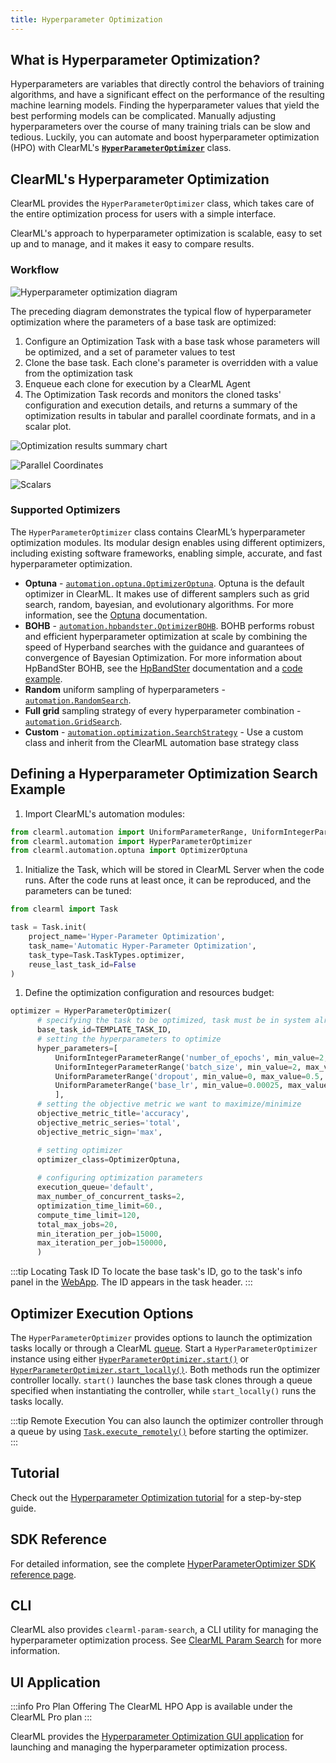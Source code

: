 ```yaml
---
title: Hyperparameter Optimization
---
```


## What is Hyperparameter Optimization?
Hyperparameters are variables that directly control the behaviors of training algorithms, and have a significant effect on 
the performance of the resulting machine learning models. Finding the hyperparameter values that yield the best 
performing models can be complicated. Manually adjusting hyperparameters over the course of many training trials can be 
slow and tedious. Luckily, you can automate and boost hyperparameter optimization (HPO) with ClearML's 
[**`HyperParameterOptimizer`**](../references/sdk/hpo_optimization_hyperparameteroptimizer.md) class.

## ClearML's Hyperparameter Optimization

ClearML provides the `HyperParameterOptimizer` class, which takes care of the entire optimization process for users 
with a simple interface.  

ClearML's approach to hyperparameter optimization is scalable, easy to set up and to manage, and it makes it easy to 
compare results.

### Workflow

![Hyperparameter optimization diagram](../img/hpo_diagram.png)

The preceding diagram demonstrates the typical flow of hyperparameter optimization where the parameters of a base task are optimized: 

1. Configure an Optimization Task with a base task whose parameters will be optimized, and a set of parameter values to 
   test
1. Clone the base task. Each clone's parameter is overridden with a value from the optimization task  
1. Enqueue each clone for execution by a ClearML Agent
1. The Optimization Task records and monitors the cloned tasks' configuration and execution details, and returns a 
   summary of the optimization results in tabular and parallel coordinate formats, and in a scalar plot. 
 

![Optimization results summary chart](../img/fundamentals_hpo_summary.png)

<Collapsible title="Parallel coordinate and scalar plots" type="screenshot">

![Parallel Coordinates](../img/fundamentals_hpo_parallel_coordinates.png)

![Scalars](../img/fundamentals_hpo_scalars.png)

</Collapsible>

### Supported Optimizers

The `HyperParameterOptimizer` class contains ClearML’s hyperparameter optimization modules. Its modular design enables 
using different optimizers, including existing software frameworks, enabling simple, accurate, and fast hyperparameter 
optimization.

* **Optuna** - [`automation.optuna.OptimizerOptuna`](../references/sdk/hpo_optuna_optuna_optimizeroptuna.md). Optuna is the default optimizer in ClearML. It makes use of 
  different samplers such as grid search, random, bayesian, and evolutionary algorithms. 
  For more information, see the [Optuna](https://optuna.readthedocs.io/en/latest/) 
  documentation.
* **BOHB** - [`automation.hpbandster.OptimizerBOHB`](../references/sdk/hpo_hpbandster_bandster_optimizerbohb.md). BOHB performs robust and efficient hyperparameter optimization 
  at scale by combining the speed of Hyperband searches with the guidance and guarantees of convergence of Bayesian Optimization. 
  For more information about HpBandSter BOHB, see the [HpBandSter](https://automl.github.io/HpBandSter/build/html/index.html) 
  documentation and a [code example](../guides/frameworks/pytorch/notebooks/image/hyperparameter_search.md).
* **Random** uniform sampling of hyperparameters - [`automation.RandomSearch`](../references/sdk/hpo_optimization_randomsearch.md).
* **Full grid** sampling strategy of every hyperparameter combination - [`automation.GridSearch`](../references/sdk/hpo_optimization_gridsearch.md).
* **Custom** - [`automation.optimization.SearchStrategy`](https://github.com/allegroai/clearml/blob/master/clearml/automation/optimization.py#L268) - Use a custom class and inherit from the ClearML automation base strategy class 


## Defining a Hyperparameter Optimization Search Example

1. Import ClearML's automation modules: 

  ```python 
  from clearml.automation import UniformParameterRange, UniformIntegerParameterRange
  from clearml.automation import HyperParameterOptimizer
  from clearml.automation.optuna import OptimizerOptuna
  ```
1. Initialize the Task, which will be stored in ClearML Server when the code runs. After the code runs at least once, 
   it can be reproduced, and the parameters can be tuned:
  ```python
  from clearml import Task
  
  task = Task.init(
      project_name='Hyper-Parameter Optimization',
      task_name='Automatic Hyper-Parameter Optimization',
      task_type=Task.TaskTypes.optimizer,
      reuse_last_task_id=False
  )
  ```

1. Define the optimization configuration and resources budget:
  ```python
  optimizer = HyperParameterOptimizer(
        # specifying the task to be optimized, task must be in system already so it can be cloned
        base_task_id=TEMPLATE_TASK_ID,  
        # setting the hyperparameters to optimize
        hyper_parameters=[
            UniformIntegerParameterRange('number_of_epochs', min_value=2, max_value=12, step_size=2),
            UniformIntegerParameterRange('batch_size', min_value=2, max_value=16, step_size=2),
            UniformParameterRange('dropout', min_value=0, max_value=0.5, step_size=0.05),
            UniformParameterRange('base_lr', min_value=0.00025, max_value=0.01, step_size=0.00025),
            ],
        # setting the objective metric we want to maximize/minimize
        objective_metric_title='accuracy',
        objective_metric_series='total',
        objective_metric_sign='max',  

        # setting optimizer  
        optimizer_class=OptimizerOptuna,
    
        # configuring optimization parameters
        execution_queue='default',  
        max_number_of_concurrent_tasks=2,  
        optimization_time_limit=60., 
        compute_time_limit=120, 
        total_max_jobs=20,  
        min_iteration_per_job=15000,  
        max_iteration_per_job=150000,  
        )
  ```

  :::tip Locating Task ID
  To locate the base task's ID, go to the task's info panel in the [WebApp](../webapp/webapp_overview.md). The ID appears 
  in the task header.
  :::


## Optimizer Execution Options
The `HyperParameterOptimizer` provides options to launch the optimization tasks locally or through a ClearML [queue](agents_and_queues.md#what-is-a-queue).
Start a `HyperParameterOptimizer` instance using either [`HyperParameterOptimizer.start()`](../references/sdk/hpo_optimization_hyperparameteroptimizer.md#start) 
or [`HyperParameterOptimizer.start_locally()`](../references/sdk/hpo_optimization_hyperparameteroptimizer.md#start_locally). 
Both methods run the optimizer controller locally. `start()` launches the base task clones through a queue 
specified when instantiating the controller, while `start_locally()` runs the tasks locally.

:::tip Remote Execution
You can also launch the optimizer controller through a queue by using [`Task.execute_remotely()`](../references/sdk/task.md#execute_remotely) 
before starting the optimizer.  
::: 


## Tutorial

Check out the [Hyperparameter Optimization tutorial](../guides/optimization/hyper-parameter-optimization/examples_hyperparam_opt.md) for a step-by-step guide.

## SDK Reference

For detailed information, see the complete [HyperParameterOptimizer SDK reference page](../references/sdk/hpo_optimization_hyperparameteroptimizer.md).

## CLI

ClearML also provides `clearml-param-search`, a CLI utility for managing the hyperparameter optimization process. See 
[ClearML Param Search](../apps/clearml_param_search.md) for more information. 

## UI Application

:::info Pro Plan Offering
The ClearML HPO App is available under the ClearML Pro plan
:::

ClearML provides the [Hyperparameter Optimization GUI application](../webapp/applications/apps_hpo.md) for launching and 
managing the hyperparameter optimization process. 
